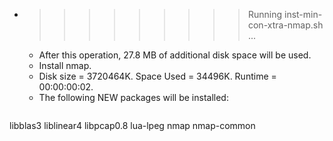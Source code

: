 * >>>>>>>>> Running inst-min-con-xtra-nmap.sh ...
  * After this operation, 27.8 MB of additional disk space will be used.
  * Install nmap.
  * Disk size = 3720464K. Space Used = 34496K. Runtime = 00:00:00:02.
  * The following NEW packages will be installed:
  ```bash
libblas3 liblinear4 libpcap0.8 lua-lpeg nmap
nmap-common
  ```
